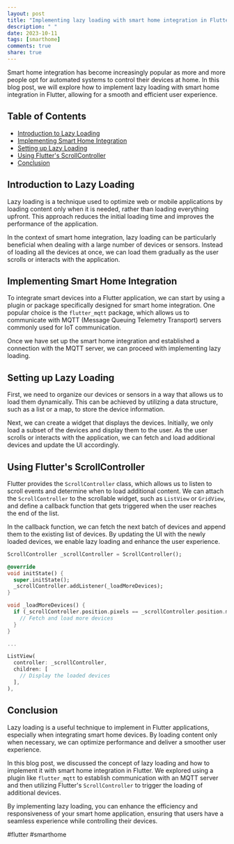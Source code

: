```yaml
---
layout: post
title: "Implementing lazy loading with smart home integration in Flutter"
description: " "
date: 2023-10-11
tags: [smarthome]
comments: true
share: true
---
```


Smart home integration has become increasingly popular as more and more people opt for automated systems to control their devices at home. In this blog post, we will explore how to implement lazy loading with smart home integration in Flutter, allowing for a smooth and efficient user experience.

## Table of Contents
- [Introduction to Lazy Loading](#introduction-to-lazy-loading)
- [Implementing Smart Home Integration](#implementing-smart-home-integration)
- [Setting up Lazy Loading](#setting-up-lazy-loading)
- [Using Flutter's ScrollController](#using-flutters-scrollcontroller)
- [Conclusion](#conclusion)

## Introduction to Lazy Loading

Lazy loading is a technique used to optimize web or mobile applications by loading content only when it is needed, rather than loading everything upfront. This approach reduces the initial loading time and improves the performance of the application.

In the context of smart home integration, lazy loading can be particularly beneficial when dealing with a large number of devices or sensors. Instead of loading all the devices at once, we can load them gradually as the user scrolls or interacts with the application.

## Implementing Smart Home Integration

To integrate smart devices into a Flutter application, we can start by using a plugin or package specifically designed for smart home integration. One popular choice is the `flutter_mqtt` package, which allows us to communicate with MQTT (Message Queuing Telemetry Transport) servers commonly used for IoT communication.

Once we have set up the smart home integration and established a connection with the MQTT server, we can proceed with implementing lazy loading.

## Setting up Lazy Loading

First, we need to organize our devices or sensors in a way that allows us to load them dynamically. This can be achieved by utilizing a data structure, such as a list or a map, to store the device information.

Next, we can create a widget that displays the devices. Initially, we only load a subset of the devices and display them to the user. As the user scrolls or interacts with the application, we can fetch and load additional devices and update the UI accordingly.

## Using Flutter's ScrollController

Flutter provides the `ScrollController` class, which allows us to listen to scroll events and determine when to load additional content. We can attach the `ScrollController` to the scrollable widget, such as `ListView` or `GridView`, and define a callback function that gets triggered when the user reaches the end of the list.

In the callback function, we can fetch the next batch of devices and append them to the existing list of devices. By updating the UI with the newly loaded devices, we enable lazy loading and enhance the user experience.

```dart
ScrollController _scrollController = ScrollController();

@override
void initState() {
  super.initState();
  _scrollController.addListener(_loadMoreDevices);
}

void _loadMoreDevices() {
  if (_scrollController.position.pixels == _scrollController.position.maxScrollExtent) {
    // Fetch and load more devices
  }
}

...

ListView(
  controller: _scrollController,
  children: [
    // Display the loaded devices
  ],
),

```

## Conclusion

Lazy loading is a useful technique to implement in Flutter applications, especially when integrating smart home devices. By loading content only when necessary, we can optimize performance and deliver a smoother user experience.

In this blog post, we discussed the concept of lazy loading and how to implement it with smart home integration in Flutter. We explored using a plugin like `flutter_mqtt` to establish communication with an MQTT server and then utilizing Flutter's `ScrollController` to trigger the loading of additional devices.

By implementing lazy loading, you can enhance the efficiency and responsiveness of your smart home application, ensuring that users have a seamless experience while controlling their devices.

#flutter #smarthome